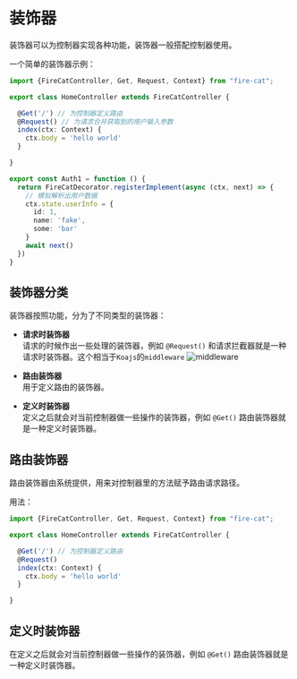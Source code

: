 # 装饰器

装饰器可以为控制器实现各种功能，装饰器一般搭配控制器使用。

一个简单的装饰器示例：

```ts
import {FireCatController, Get, Request, Context} from "fire-cat";

export class HomeController extends FireCatController {

  @Get('/') // 为控制器定义路由
  @Request() // 为请求合并获取到的用户输入参数
  index(ctx: Context) {
    ctx.body = 'hello world'
  }

}
```

```ts
export const Auth1 = function () {
  return FireCatDecorator.registerImplement(async (ctx, next) => {
    // 模拟解析出用户数据
    ctx.state.userInfo = {
      id: 1,
      name: 'fake',
      some: 'bar'
    }
    await next()
  })
}
```


## 装饰器分类
装饰器按照功能，分为了不同类型的装饰器：

* **请求时装饰器**  
  请求的时候作出一些处理的装饰器，例如 `@Request()` 和请求拦截器就是一种请求时装饰器。这个相当于`Koajs`的`middleware`
![middleware](/images/Snipaste_2024-06-24_14-45-34.jpg)

* **路由装饰器**  
  用于定义路由的装饰器。
* **定义时装饰器**  
  定义之后就会对当前控制器做一些操作的装饰器，例如 `@Get()` 路由装饰器就是一种定义时装饰器。

## 路由装饰器

路由装饰器由系统提供，用来对控制器里的方法赋予路由请求路径。

用法：
```ts
import {FireCatController, Get, Request, Context} from "fire-cat";

export class HomeController extends FireCatController {

  @Get('/') // 为控制器定义路由
  @Request()
  index(ctx: Context) {
    ctx.body = 'hello world'
  }

}
```

## 定义时装饰器

在定义之后就会对当前控制器做一些操作的装饰器，例如 `@Get()` 路由装饰器就是一种定义时装饰器。